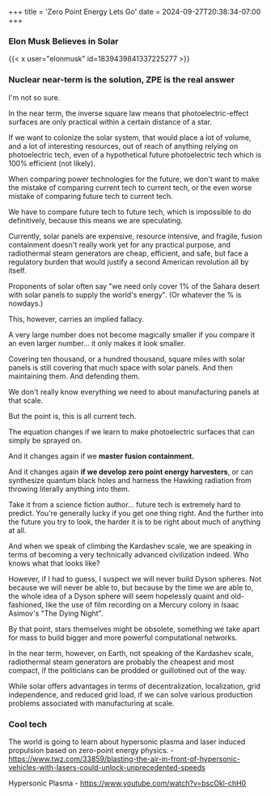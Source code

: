 +++
title = 'Zero Point Energy Lets Go'
date = 2024-09-27T20:38:34-07:00
+++
### Elon Musk Believes in Solar
{{< x user="elonmusk" id=1839439841337225277 >}}

### Nuclear near-term is the solution, ZPE is the real answer
I'm not so sure.

In the near term, the inverse square law means that photoelectric-effect surfaces are only practical within a certain distance of a star.

If we want to colonize the solar system, that would place a lot of volume,  and a lot of interesting resources, out of reach of anything relying on photoelectric tech, even of a hypothetical future photoelectric tech which is 100% efficient (not likely).

When comparing power technologies for the future, we don't want to make the mistake of comparing current tech to current tech, or the even worse mistake of comparing future tech to current tech.

We have to compare future tech to future tech, which is impossible to do definitively, because this means we are speculating.

Currently, solar panels are expensive, resource intensive, and fragile, fusion containment doesn't really work yet for any practical purpose, and radiothermal steam generators are cheap, efficient, and safe, but face a regulatory burden that would justify a second American revolution all by itself.

Proponents of solar often say "we need only cover 1% of the Sahara desert with solar panels to supply the world's energy".  (Or whatever the % is nowdays.)

This, however, carries an implied fallacy.

A very large number does not become magically smaller if you compare it an even larger number... it only makes it look smaller.

Covering ten thousand, or a hundred thousand, square miles with solar panels is still covering that much space with solar panels. And then maintaining them. And defending them.

We don't really know everything we need to about manufacturing panels at that scale.

But the point is, this is all current tech.

The equation changes if we learn to make photoelectric surfaces that can simply be sprayed on.

And it changes again if we **master fusion containment.**

And it changes again **if we develop zero point energy harvesters**, or can synthesize quantum black holes and harness the Hawking radiation from throwing literally anything into them.

Take it from a science fiction author... future tech is extremely hard to predict. You're generally lucky if you get one thing right. And the further into the future you try to look, the harder it is to be right about much of anything at all.

And when we speak of climbing the Kardashev scale, we are speaking in terms of becoming a very technically advanced civilization indeed. Who knows what that looks like?

However, if I had to guess, I suspect we will never build Dyson spheres. Not because we will never be able to, but because by the time we are able to, the whole idea of a Dyson sphere will seem hopelessly quaint and old-fashioned, like the use of film recording on a Mercury colony in Isaac Asimov's "The Dying Night".

By that point, stars themselves might be obsolete, something we take apart for mass to build bigger and more powerful computational networks.

In the near term, however, on Earth, not speaking of the Kardashev scale, radiothermal steam generators are probably the cheapest and most compact, if the politicians can be prodded or guillotined out of the way.

While solar offers advantages in terms of decentralization, localization, grid independence, and reduced grid load, if we can solve various production problems associated with manufacturing at scale.

### Cool tech
The world is going to learn about hypersonic plasma and laser induced propulsion based on zero-point energy physics. - https://www.twz.com/33859/blasting-the-air-in-front-of-hypersonic-vehicles-with-lasers-could-unlock-unprecedented-speeds

Hypersonic Plasma - https://www.youtube.com/watch?v=bscOkl-chH0
